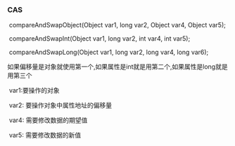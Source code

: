 



### CAS

​		compareAndSwapObject(Object var1, long var2, Object var4, Object var5);

​		compareAndSwapInt(Object var1, long var2, int var4, int var5);

​		compareAndSwapLong(Object var1, long var2, long var4, long var6);

​		如果偏移量是对象就使用第一个,如果属性是int就是用第二个,如果属性是long就是用第三个

​		var1:要操作的对象

​		var2: 要操作对象中属性地址的偏移量

​		var4: 需要修改数据的期望值

​		var5: 需要修改数据的新值

​		

​		

​		

 